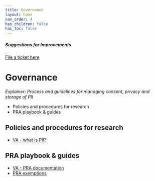 ```yaml
---
title: Governance
layout: home
nav_order: 4
has_children: false
has_toc: false
---
```


##### Suggestions for Improvements
[File a ticket here](https://github.com/cfpb/Interagency-Research-Ops/issues/new/choose)

# Governance 
_Explainer: Process and guidelines for managing consent, privacy and storage of PII_
* Policies and procedures for research 
* PRA playbook & guides 

## Policies and procedures for research 
- [VA - what is PII?](https://depo-platform-documentation.scrollhelp.site/research-design/what-is-pii)

## PRA playbook & guides 
- [VA - PRA documentation](https://depo-platform-documentation.scrollhelp.site/research-design/paperwork-reduction-act-pra)
- [PRA exemptions](https://github.com/cfpb/Interagency-Research-Ops/blob/main/assets/PRA.Exemptions.pdf)
  


